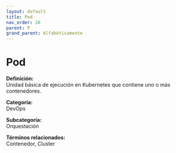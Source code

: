```yaml
---
layout: default
title: Pod
nav_order: 26
parent: P
grand_parent: Alfabéticamente
---
```


# Pod

**Definición:**  
Unidad básica de ejecución en Kubernetes que contiene uno o más contenedores.

**Categoría:**  
DevOps  

**Subcategoría:**  
Orquestación

**Términos relacionados:**  
Contenedor, Cluster
